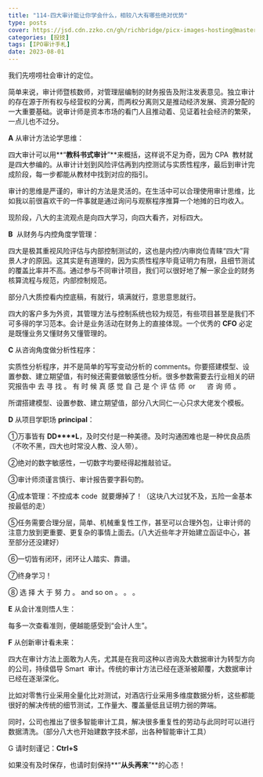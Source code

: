 ```yaml
---
title: "114-四大审计能让你学会什么，相较八大有哪些绝对优势"
type: posts
cover: https://jsd.cdn.zzko.cn/gh/richbridge/picx-images-hosting@master/thumbnail/audit.png
categories: [投技]
tags: [IPO审计手札]
date: 2023-08-01
---
```

我们先唠唠社会审计的定位。

简单来说，审计师暨核数师，对管理层编制的财务报告及附注发表意见。独立审计的存在源于所有权与经营权的分离，而两权分离则又是推动经济发展、资源分配的一大重要基础。说审计师是资本市场的看门人且推动着、见证着社会经济的繁荣，一点儿也不过分。

**A** 从审计方法论学思维：

四大审计可以用**“**教科书式审计**”**来概括，这样说不足为奇，因为 CPA  教材就是四大参编的。从审计计划到风险评估再到内控测试与实质性程序，最后到审计完成阶段，每一步都能从教材中找到对应的指引。

审计的思维是严谨的，审计的方法是灵活的。在生活中可以合理使用审计思维，比如我以前很喜欢干的一件事就是通过询问与观察程序推算一个地摊的日均收入。

现阶段，八大的主流观点是向四大学习，向四大看齐，对标四大。

**B**  从财务与内控角度学管理：

四大是极其重视风险评估与内部控制测试的，这也是内控/内审岗位青睐“四大”背景人才的原因。这其实是有道理的，因为实质性程序毕竟证明力有限，且细节测试的覆盖比率并不高。通过参与不同审计项目，我们可以很好地了解一家企业的财务核算流程与规范，内部控制规范。

部分八大质控看内控底稿，有就行，填满就行，意思意思就行。

四大的客户多为外资，其管理方法与控制系统也较为规范，有些项目甚至是我们不可多得的学习范本。会计是业务活动在财务上的直接体现。一个优秀的 **C****F****O** 必定是既懂业务又懂财务又懂管理的。

**C** 从咨询角度做分析性程序：

实质性分析程序，并不是简单的写写变动分析的 comments。你要搭建模型、设置参数、建立期望值，有时候还需要做敏感性分析。很多参数需要去行业相关的研究报告中 去 寻 找 。 有 时 候 真 感 觉 自 己 是 个 评 估 师  or      咨 询 师 。

所谓搭建模型、设置参数、建立期望值，部分八大同仁一心只求大佬发个模板。

**D** 从项目学职场 **principal**：

  

①万事皆有 **DD****L**，及时交付是一种美德。及时沟通困难也是一种优良品质（不吹不黑，四大也时常没人教、没人带）。

②绝对的数字敏感性，一切数字均要经得起推敲验证。

③审计师须谨言慎行、审计报告要字斟句酌。

④成本管理：不控成本 code  就要爆掉了！（这块八大过犹不及，五险一金基本按最低的走）

⑤任务需要合理分层，简单、机械重复性工作，甚至可以合理外包，让审计师的注意力放到更重要、更复杂的事情上面去。(八大近些年才开始建立函证中心，甚至部分还没建好）

⑥一切皆有闭环，闭环让人踏实、靠谱。

⑦终身学习！

⑧ 选 择 大 于 努 力 。 and so on 。 。 。

**E** 从会计准则悟人生：

每多一次查看准则，便越能感受到“会计人生”。

**F** 从创新审计看未来：

四大在审计方法上面敢为人先，尤其是在我司这种以咨询及大数据审计为转型方向的公司，持续倡导 Smart  审计。传统的审计方法已经在逐渐被颠覆，大数据审计已经在逐渐深化。

比如对零售行业采用全量化比对测试，对酒店行业采用多维度数据分析，这些都能很好的解决传统的细节测试，工作量大、覆盖量低且证明力弱的弊端。

同时，公司也推出了很多智能审计工具，解决很多重复性的劳动与此同时可以进行数据清洗。（部分八大也开始建数字技术部，出各种智能审计工具）

G 请时刻谨记：**Ctrl+S**

如果没有及时保存，也请时刻保持**“**从头再来**”**的心态！